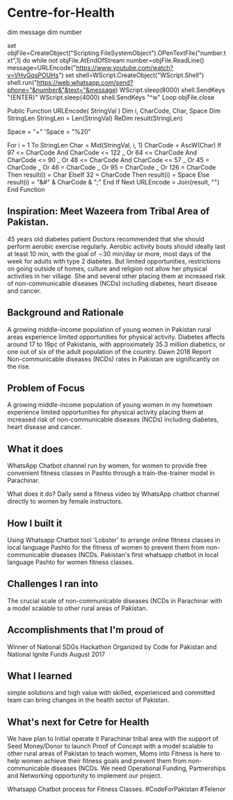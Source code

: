 # Centre-for-Health

dim message
dim number

set objFile=CreateObject("Scripting.FileSystemObject").OPenTextFile("number.txt",1)
do while not objFile.AtEndOfStream
number=objFile.ReadLine()
	message=URLEncode("https://www.youtube.com/watch?v=VHyGqsPOUHs")
	set shell=WScript.CreateObject("WScript.Shell")
	shell.run("https://web.whatsapp.com/send?phone="&number&"&text="&message)
	WScript.sleep(8000)
	shell.SendKeys "{ENTER}"
	WScript.sleep(4000)
	shell.SendKeys "^w"
Loop
objFile.close


Public Function URLEncode( StringVal )
  Dim i, CharCode, Char, Space
  Dim StringLen
  StringLen = Len(StringVal)
  ReDim result(StringLen)

  Space = "+"
  'Space = "%20"

  For i = 1 To StringLen
    Char = Mid(StringVal, i, 1)
    CharCode = AscW(Char)
    If 97 <= CharCode And CharCode <= 122 _
    Or 64 <= CharCode And CharCode <= 90 _
    Or 48 <= CharCode And CharCode <= 57 _
    Or 45 = CharCode _
    Or 46 = CharCode _
    Or 95 = CharCode _
    Or 126 = CharCode Then
      result(i) = Char
    ElseIf 32 = CharCode Then
      result(i) = Space
    Else
      result(i) = "&#" & CharCode & ";"
    End If
  Next
  URLEncode = Join(result, "")
End Function

## Inspiration: Meet Wazeera from Tribal Area of Pakistan. 

45 years old diabetes patient
Doctors recommended that she should perform aerobic exercise regularly. Aerobic activity bouts should ideally last at least 10 min, with the goal of ∼30 min/day or more, most days of the week for adults with type 2 diabetes.
But limited opportunities, restrictions on going outside of homes, culture and religion not allow her physical activities in her village. 
She and several other placing them at increased risk of non-communicable diseases (NCDs) including diabetes, heart disease and cancer.

## Background and Rationale

A growing middle-income population of young women in Pakistan rural areas experience limited opportunities for physical activity.
Diabetes affects around 17 to 19pc of Pakistanis, with approximately 35.3 million diabetics, or one out of six of the adult population of the country.  Dawn 2018 Report
Non-communicable diseases (NCDs) rates in Pakistan are significantly on the rise.

##  Problem of Focus
A growing middle-income population of young women in my hometown experience limited opportunities for physical activity placing them at increased risk of non-communicable diseases (NCDs) including diabetes, heart disease and cancer. 


## What it does

WhatsApp Chatbot channel run by women, for women to provide free convenient fitness classes in Pashto through a train-the-trainer model in Parachinar.

What does it do? Daily send a fitness video by WhatsApp chatbot channel directly to women by female instructors. 


## How I built it

Using Whatsapp Chatbot tool 'Lobster' to arrange online fitness classes in local language Pashto for the fitness of women to prevent them from non-communicable diseases (NCDs. Pakistan's first whatsapp chatbot in local language Pashto for women fitness classes.
 

## Challenges I ran into
The crucial scale of non-communicable diseases (NCDs in Parachinar with a model scalable to other rural areas of Pakistan.


## Accomplishments that I'm proud of
Winner of National SDGs Hackathon Organized by Code for Pakistan and  National Ignite Funds August 2017


## What I learned
simple solutions and high value with skilled, experienced and committed team can bring changes in the health sector of Pakistan. 


## What's next for Cetre for Health
We have plan to Initial operate it Parachinar tribal area with the support of Seed Money/Donor to launch Proof of Concept with a model scalable to other rural areas of Pakistan to teach women, Moms into Fitness is here to help women achieve their fitness goals and prevent them from non-communicable diseases (NCDs. We need Operational Funding, Partnerships and Networking opportunity to implement our project.


Whatsapp Chatbot process for Fitness Classes. #CodeForPakistan #Telenor  
